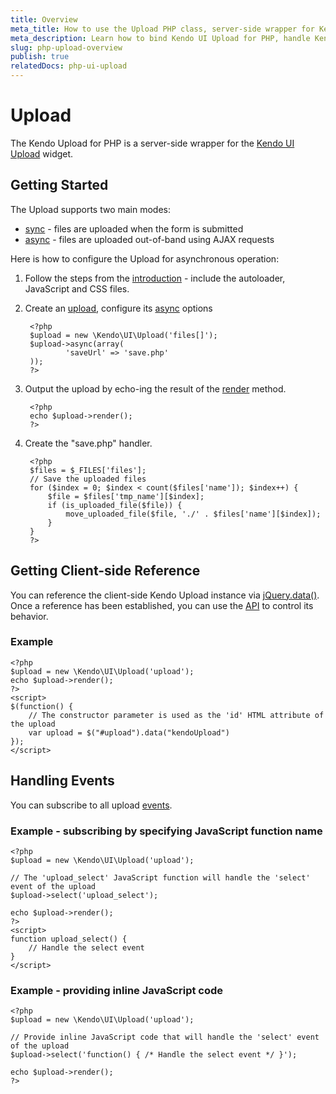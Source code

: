 ```yaml
---
title: Overview
meta_title: How to use the Upload PHP class, server-side wrapper for Kendo UI Upload widget
meta_description: Learn how to bind Kendo UI Upload for PHP, handle Kendo UI Upload Events, access an existing upload.
slug: php-upload-overview
publish: true
relatedDocs: php-ui-upload
---
```


# Upload

The Kendo Upload for PHP is a server-side wrapper for the [Kendo UI Upload](http://docs.kendoui.com/api/web/upload) widget.

## Getting Started

The Upload supports two main modes:

* [sync](/getting-started/using-kendo-with/php/widgets/upload/modes#sync) - files are uploaded when the form is submitted
* [async](/getting-started/using-kendo-with/php/widgets/upload/modes#async) - files are uploaded out-of-band using AJAX requests

Here is how to configure the Upload for asynchronous operation:

1. Follow the steps from the [introduction](/getting-started/using-kendo-with/php/introduction) - include the autoloader, JavaScript and CSS files.
2. Create an [upload](/api/wrappers/php/Kendo/UI/Upload), configure its [async](/api/wrappers/php/Kendo/UI/Upload#async) options

        <?php
        $upload = new \Kendo\UI\Upload('files[]');
        $upload->async(array(
                'saveUrl' => 'save.php'
        ));
        ?>
3. Output the upload by echo-ing the result of the [render](/api/wrappers/php/Kendo/UI/Widget#render) method.

        <?php
        echo $upload->render();
        ?>
4. Create the "save.php" handler.

        <?php
        $files = $_FILES['files'];
        // Save the uploaded files
        for ($index = 0; $index < count($files['name']); $index++) {
            $file = $files['tmp_name'][$index];
            if (is_uploaded_file($file)) {
                move_uploaded_file($file, './' . $files['name'][$index]);
            }
        }
        ?>

## Getting Client-side Reference

You can reference the client-side Kendo Upload instance via [jQuery.data()](http://api.jquery.com/jQuery.data/).
Once a reference has been established, you can use the [API](/api/web/upload#methods) to control its behavior.


### Example

    <?php
    $upload = new \Kendo\UI\Upload('upload');
    echo $upload->render();
    ?>
    <script>
    $(function() {
        // The constructor parameter is used as the 'id' HTML attribute of the upload
        var upload = $("#upload").data("kendoUpload")
    });
    </script>

## Handling Events

You can subscribe to all upload [events](/api/web/upload#events).

### Example - subscribing by specifying JavaScript function name

    <?php
    $upload = new \Kendo\UI\Upload('upload');

    // The 'upload_select' JavaScript function will handle the 'select' event of the upload
    $upload->select('upload_select');

    echo $upload->render();
    ?>
    <script>
    function upload_select() {
        // Handle the select event
    }
    </script>

### Example - providing inline JavaScript code

    <?php
    $upload = new \Kendo\UI\Upload('upload');

    // Provide inline JavaScript code that will handle the 'select' event of the upload
    $upload->select('function() { /* Handle the select event */ }');

    echo $upload->render();
    ?>
